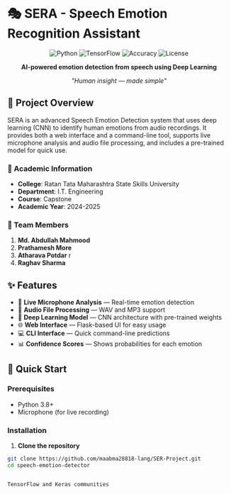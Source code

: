 # 🎭 SERA - Speech Emotion Recognition Assistant

<div align="center">

![Python](https://img.shields.io/badge/Python-3.8%2B-blue)
![TensorFlow](https://img.shields.io/badge/TensorFlow-2.20.0-orange)
![Accuracy](https://img.shields.io/badge/Accuracy-99%25-brightgreen)
![License](https://img.shields.io/badge/License-MIT-yellow)

**AI-powered emotion detection from speech using Deep Learning**

*"Human insight — made simple"*

</div>

## 🎯 Project Overview

SERA is an advanced Speech Emotion Detection system that uses deep learning (CNN) to identify human emotions from audio recordings. It provides both a web interface and a command-line tool, supports live microphone analysis and audio file processing, and includes a pre-trained model for quick use.

### 🏫 Academic Information
- **College**: Ratan Tata Maharashtra State Skills University  
- **Department**: I.T. Engineering  
- **Course**: Capstone  
- **Academic Year**: 2024-2025

### 👥 Team Members
1. **Md. Abdullah Mahmood**   
2. **Prathamesh More**   
3. **Atharava Potdar** r  
4. **Raghav Sharma** 

## ✨ Features

- 🎤 **Live Microphone Analysis** — Real-time emotion detection  
- 🎵 **Audio File Processing** — WAV and MP3 support  
- 🧠 **Deep Learning Model** — CNN architecture with pre-trained weights  
- 🌐 **Web Interface** — Flask-based UI for easy usage  
- 💻 **CLI Interface** — Quick command-line predictions  
- 📊 **Confidence Scores** — Shows probabilities for each emotion

## 🚀 Quick Start

### Prerequisites
- Python 3.8+
- Microphone (for live recording)

### Installation

1. **Clone the repository**
```bash
git clone https://github.com/maabma28818-lang/SER-Project.git
cd speech-emotion-detector


TensorFlow and Keras communities


